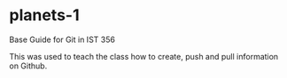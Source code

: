 # planets-1
Base Guide for Git in IST 356

This was used to teach the class how to create, push and pull information on Github.
